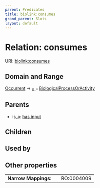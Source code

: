 ```yaml
---
parent: Predicates
title: biolink:consumes
grand_parent: Slots
layout: default
---
```


# Relation: consumes




URI: [biolink:consumes](https://w3id.org/biolink/vocab/consumes)

## Domain and Range

[Occurrent](Occurrent.md) ->  <sub>0..*</sub> [BiologicalProcessOrActivity](BiologicalProcessOrActivity.md)

## Parents

 *  is_a: [has input](has_input.md)

## Children


## Used by


## Other properties

|  |  |  |
| --- | --- | --- |
| **Narrow Mappings:** | | RO:0004009 |

